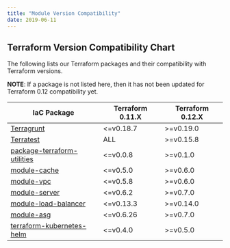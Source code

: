 ```yaml
---
title: "Module Version Compatibility"
date: 2019-06-11
---
```


## Terraform Version Compatibility Chart

The following lists our Terraform packages and their compatibility with Terraform versions.

**NOTE**: If a package is not listed here, then it has not been updated for Terraform 0.12 compatibility yet.

<!-- This was generated using the Markdown Table Generator: https://www.tablesgenerator.com/markdown_tables -->

| IaC Package                                                                                | Terraform 0.11.X | Terraform 0.12.X |
|--------------------------------------------------------------------------------------------|------------------|------------------|
| [Terragrunt](https://github.com/gruntwork-io/terragrunt)                                   | <=v0.18.7          | >=v0.19.0        |
| [Terratest](https://github.com/gruntwork-io/terratest)                                     | ALL                | >=v0.15.8        |
| [package-terraform-utilities](https://github.com/gruntwork-io/package-terraform-utilities) | <=v0.0.8           | >=v0.1.0         |
| [module-cache](https://github.com/gruntwork-io/module-cache)                               | <=v0.5.0           | >=v0.6.0         |
| [module-vpc](https://github.com/gruntwork-io/module-vpc)                                   | <=v0.5.8           | >=v0.6.0         |
| [module-server](https://github.com/gruntwork-io/module-server)                             | <=v0.6.2           | >=v0.7.0         |
| [module-load-balancer](https://github.com/gruntwork-io/module-load-balancer)               | <=v0.13.3          | >=v0.14.0        |
| [module-asg](https://github.com/gruntwork-io/module-asg)                                   | <=v0.6.26          | >=v0.7.0         |
| [terraform-kubernetes-helm](https://github.com/gruntwork-io/terraform-kubernetes-helm)     | <=v0.4.0           | >=v0.5.0         |
